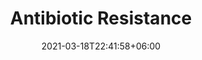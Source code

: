 ---
title: "Antibiotic Resistance"
summary: "To assess the possibility of success of the anti-microbial stewardship program."
authors: []
tags: ["Public Health", "Antibiotic Resistance"]
categories: []
date: 2021-03-18T22:41:58+06:00

# Optional external URL for project (replaces project detail page).
external_link: ""

image:
  caption: Photo by rawpixel on Unsplash
  focal_point: Smart

links:
- icon: twitter
  icon_pack: fab
  name: Follow
  url: https://twitter.com/georgecushen
url_code: ""
url_pdf: ""
url_slides: ""
url_video: ""

# Slides (optional).
#   Associate this project with Markdown slides.
#   Simply enter your slide deck's filename without extension.
#   E.g. `slides = "example-slides"` references `content/slides/example-slides.md`.
#   Otherwise, set `slides = ""`.
slides: example
---